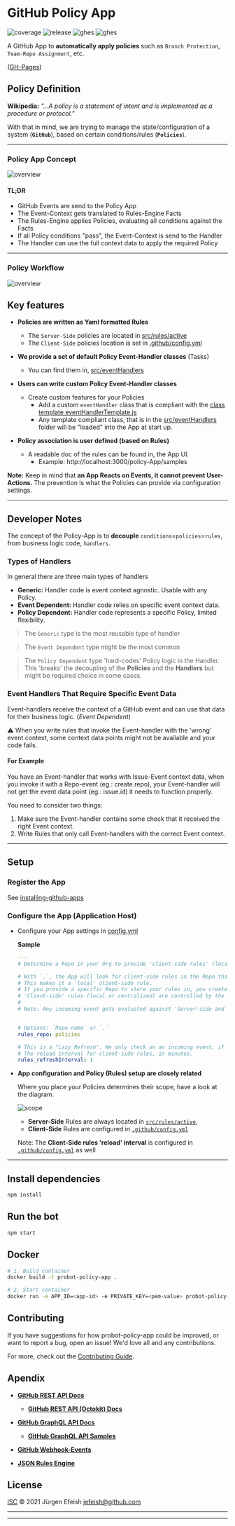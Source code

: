 # GitHub Policy App

![coverage](https://img.shields.io/badge/coverage-4.5%25-red)
![release](https://img.shields.io/badge/release-1.2-blue)
![ghes](https://img.shields.io/badge/GHES_compliant-v3.5-darkgreen)
![ghes](https://img.shields.io/badge/GITHUB_compliant-true-orange)

A GitHub App to **automatically apply policies** such as `Branch Protection`, `Team-Repo Assignment`, etc. 

([GH-Pages](https://jefeish.github.io/policy-app/))

## Policy Definition

**Wikipedia:** 
*"...A policy is a statement of intent and is implemented as a procedure or protocol."*

With that in mind, we are trying to manage the state/configuration of a system (**`GitHub`**), based on certain conditions/rules (**`Policies`**).

---

### Policy App Concept

![overview](./docs/images/Rules-Concept-2.png)

#### TL;DR

- GitHub Events are send to the Policy App
- The Event-Context gets translated to Rules-Engine Facts
- The Rules-Engine applies Policies, evaluating all conditions against the Facts
- If all Policy conditions "pass", the Event-Context is send to the Handler
- The Handler can use the full context data to apply the required Policy

---

### Policy Workflow

![overview](./docs/images/RulesConcept-3.png)

## Key features

- **Policies are written as Yaml formatted Rules**
  - The `Server-Side` policies are located in [src/rules/active](src/rules/active)
  - The `Client-Side` policies location is set in [.github/config.yml](.github/config.yml)

- **We provide a set of default Policy Event-Handler classes** (Tasks)
  - You can find them in, [src/eventHandlers](src/eventHandlers)

- **Users can write custom Policy Event-Handler classes**
  - Create custom features for your Policies
    - Add a custom `eventHandler` class that is compliant with the [class template eventHandlerTemplate.js](src/eventHandlers/eventHandlerTemplate.js)
    - Any template compliant class, that is in the [src/eventHandlers](src/eventHandlers) folder will be "loaded" into the App at start up.

- **Policy association is user defined (based on Rules)**
  - A readable doc of the rules can be found in, the App UI.
    - Example: http://localhost:3000/policy-App/samples

**Note:** Keep in mind that **an App Reacts on Events, it cannot prevent User-Actions.** The prevention is what the Policies can provide via configuration settings.

---

## Developer Notes

The concept of the Policy-App is to **decouple** `conditions`=`policies`=`rules`, from business logic code, `handlers`.

### Types of Handlers

In general there are three main types of handlers

- **Generic:** Handler code is event context agnostic. Usable with any Policy.
- **Event Dependent:** Handler code relies on specific event context data.
- **Policy Dependent:** Handler code represents a specific Policy, limited flexibility.

> The `Generic` type is the most reusable type of handler

> The `Event Dependent` type might be the most common

> The `Policy Dependent` type 'hard-codes' Policy logic in the Handler. This 'breaks' the decoupling of the **Policies** and the **Handlers** but might be required choice in some cases.

### Event Handlers That Require Specific Event Data

Event-handlers receive the context of a GitHub event and can use that data for their business logic. (*Event Dependent*)

:warning: When you write rules that invoke the Event-handler with the 'wrong' event context, some context data points might not be available and your code fails.

#### For Example

You have an Event-handler that works with Issue-Event context data, when you invoke it with a Repo-event (eg.: create.repo), your Event-handler will not get the event data point (eg.: issue.id) it needs to function properly.

You need to consider two things:

1. Make sure the Event-handler contains some check that it received the right Event context.
2. Write Rules that only call Event-handlers with the correct Event context.

---

## Setup

### Register the App

See [installing-github-apps](https://docs.github.com/en/developers/apps/managing-github-apps/installing-github-apps)

### Configure the App (Application Host)

- Configure your App settings in [config.yml](https://github.com/github/probot-policy-app/blob/main/.github/config.yml)

  **Sample**

  ```yaml
  ---
  # Determine a Repo in your Org to provide 'client-side rules' (located under `.github/rules/`)

  # With `.`, the App will look for client-side rules in the Repo that triggered the event.
  # This makes it a 'local' client-side rule. 
  # If you provide a specific Repo to store your rules in, you create a 'centralized' client-side rule.
  # 'Client-side' rules (local or centralized) are controlled by the Repo owner.
  #  
  # Note: Any incoming event gets evaluated against 'Server-side and 'Client-side' rules!


  # Options: `Repo name` or `.` 
  rules_repo: policies

  # This is a "Lazy Refresh". We only check on an incoming event, if the interval expired.
  # The reload interval for client-side rules, in minutes.
  rules_refreshInterval: 1
  ```

 - **App configuration and Policy (Rules) setup are closely related**

    Where you place your Policies determines their scope, have a look at the diagram.

    ![scope](./docs/images/rules-scope.png)

    - **Server-Side** Rules are always located in [`src/rules/active`](src/rules/active),  
    - **Client-Side** Rules are configured in [`.github/config.yml`](.github/config.yml) 

    Note: The **Client-Side rules 'reload' interval** is configured in [`.github/config.yml`](.github/config.yml) as well

---

## Install dependencies

```bash
npm install
```

## Run the bot

```bash
npm start
```

## Docker

```sh
# 1. Build container
docker build -t probot-policy-app .

# 2. Start container
docker run -e APP_ID=<app-id> -e PRIVATE_KEY=<pem-value> probot-policy-app
```

## Contributing

If you have suggestions for how probot-policy-app could be improved, or want to report a bug, open an issue! We'd love all and any contributions.

For more, check out the [Contributing Guide](CONTRIBUTING.md).

## Apendix

- [**GitHub REST API Docs**](https://docs.github.com/en/rest)

  - [**GitHub REST API (Octokit) Docs**](https://octokit.github.io/rest.js/v18)

- [**GitHub GraphQL API Docs**](https://docs.github.com/en/graphql)

  - [**GitHub GraphQL API Samples**](https://github.com/octokit/graphql.js)

- [**GitHub Webhook-Events**](https://docs.github.com/en/developers/webhooks-and-events/webhooks/webhook-events-and-payloads)

- [**JSON Rules Engine**](https://github.com/CacheControl/json-rules-engine)

## License

[ISC](LICENSE) © 2021 Jürgen Efeish <jefeish@github.com>

---
---
